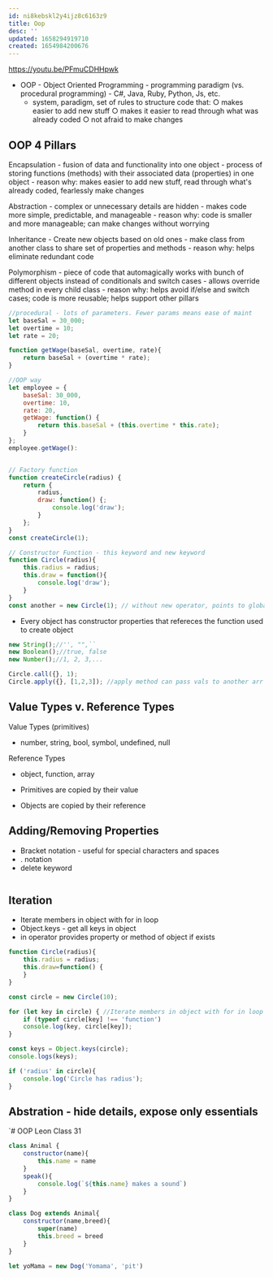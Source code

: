 ```yaml
---
id: ni8kebskl2y4ijz8c6163z9
title: Oop
desc: ''
updated: 1658294919710
created: 1654984200676
---
```


https://youtu.be/PFmuCDHHpwk 
- OOP - Object Oriented Programming - programming paradigm (vs. procedural programming) - C#, Java, Ruby, Python, Js, etc.
	- system, paradigm, set of rules to structure code that:
		○ makes easier to add new stuff
		○ makes it easier to read through what was already coded
		○ not afraid to make changes

## OOP 4 Pillars
Encapsulation
	- fusion of data and functionality into one object
	- process of storing functions (methods) with their associated data (properties) in one object
	- reason why: makes easier to add new stuff, read through what's already coded, fearlessly make changes

Abstraction
	- complex or unnecessary details are hidden
	- makes code more simple, predictable, and manageable
	- reason why: code is smaller and more manageable; can make changes without worrying

Inheritance
	- Create new objects based on old ones
	- make class from another class to share set of properties and methods
	- reason why: helps eliminate redundant code

Polymorphism
	- piece of code that automagically works with bunch of different objects instead of conditionals and switch cases
	- allows override method in every child class 
	- reason why: helps avoid if/else and switch cases; code is more reusable; helps support other pillars


```javascript
//procedural - lots of parameters. Fewer params means ease of maint
let baseSal = 30_000;
let overtime = 10;
let rate = 20;

function getWage(baseSal, overtime, rate){
    return baseSal + (overtime * rate);
}

//OOP way
let employee = {
    baseSal: 30_000,
    overtime: 10,
    rate: 20,
    getWage: function() {
        return this.baseSal + (this.overtime * this.rate);
    }  
};
employee.getWage():


// Factory function
function createCircle(radius) {
    return {
        radius,
        draw: function() {;
            console.log('draw');
        }
    };
}
const createCircle(1);

// Constructor Function - this keyword and new keyword
function Circle(radius){
    this.radius = radius;
    this.draw = function(){
        console.log('draw');
    }
}
const another = new Circle(1); // without new operator, points to global object window

```

- Every object has constructor properties that refereces the function used to create object
```javascript
new String();//'', "",``
new Boolean();//true, false
new Number();//1, 2, 3,...

Circle.call({}, 1);
Circle.apply({}, [1,2,3]); //apply method can pass vals to another arr
```

## Value Types v. Reference Types
Value Types (primitives)
- number, string, bool, symbol, undefined, null

Reference Types
- object, function, array

- Primitives are copied by their value
- Objects are copied by their reference

## Adding/Removing Properties
- Bracket notation - useful for special characters and spaces
- . notation
- delete keyword
    ``` delete circle['location']; //or circle.location;

## Iteration
- Iterate members in object with for in loop
- Object.keys - get all keys in object
- in operator provides property or method of object if exists

```javascript
function Circle(radius){
    this.radius = radius;
    this.draw=function() {
    }
}

const circle = new Circle(10);

for (let key in circle) { //Iterate members in object with for in loop
    if (typeof circle[key] !== 'function')
    console.log(key, circle[key]);
}

const keys = Object.keys(circle);
console.logs(keys);

if ('radius' in circle){
    console.log('Circle has radius');
}
```
## Abstration - hide details, expose only essentials

`# OOP Leon Class 31
```javascript
class Animal {
    constructor(name){
        this.name = name
    }
    speak(){
        console.log(`${this.name} makes a sound`)
    }
}

class Dog extends Animal{
    constructor(name,breed){
        super(name)
        this.breed = breed
    }
}

let yoMama = new Dog('Yomama', 'pit')

